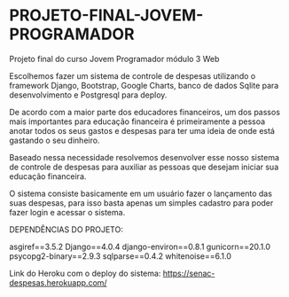 # PROJETO-FINAL-JOVEM-PROGRAMADOR

Projeto final do curso Jovem Programador módulo 3 Web

Escolhemos fazer um sistema de controle de despesas utilizando o framework Django, Bootstrap, Google Charts, banco de dados Sqlite para desenvolvimento e Postgresql para deploy.

De acordo com a maior parte dos educadores financeiros, um dos passos mais importantes para educação financeira é primeiramente a pessoa anotar todos os seus gastos e despesas para ter uma ideia de onde está gastando o seu dinheiro.

Baseado nessa necessidade resolvemos desenvolver esse nosso sistema de controle de despesas para auxiliar as pessoas que desejam iniciar sua educação financeira.

O sistema consiste basicamente em um usuário fazer o lançamento das suas despesas, para isso basta apenas um simples cadastro para poder fazer login e acessar o sistema.

DEPENDÊNCIAS DO PROJETO:

asgiref==3.5.2
Django==4.0.4
django-environ==0.8.1
gunicorn==20.1.0
psycopg2-binary==2.9.3
sqlparse==0.4.2
whitenoise==6.1.0

Link do Heroku com o deploy do sistema: https://senac-despesas.herokuapp.com/

